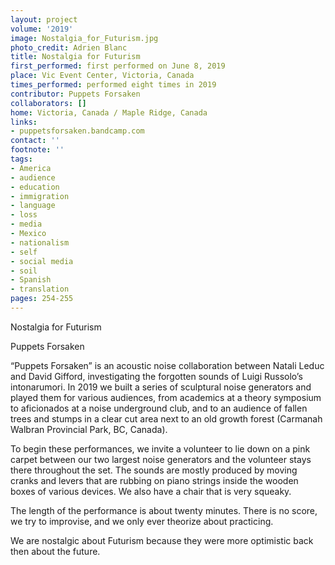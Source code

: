```yaml
---
layout: project
volume: '2019'
image: Nostalgia_for_Futurism.jpg
photo_credit: Adrien Blanc
title: Nostalgia for Futurism
first_performed: first performed on June 8, 2019
place: Vic Event Center, Victoria, Canada
times_performed: performed eight times in 2019
contributor: Puppets Forsaken
collaborators: []
home: Victoria, Canada / Maple Ridge, Canada
links:
- puppetsforsaken.bandcamp.com
contact: ''
footnote: ''
tags:
- America
- audience
- education
- immigration
- language
- loss
- media
- Mexico
- nationalism
- self
- social media
- soil
- Spanish
- translation
pages: 254-255
---
```



Nostalgia for Futurism

Puppets Forsaken

“Puppets Forsaken” is an acoustic noise collaboration between Natali Leduc and David Gifford, investigating the forgotten sounds of Luigi Russolo’s intonarumori. In 2019 we built a series of sculptural noise generators and played them for various audiences, from academics at a theory symposium to aficionados at a noise underground club, and to an audience of fallen trees and stumps in a clear cut area next to an old growth forest (Carmanah Walbran Provincial Park, BC, Canada).

To begin these performances, we invite a volunteer to lie down on a pink carpet between our two largest noise generators and the volunteer stays there throughout the set. The sounds are mostly produced by moving cranks and levers that are rubbing on piano strings inside the wooden boxes of various devices. We also have a chair that is very squeaky.

The length of the performance is about twenty minutes. There is no score, we try to improvise, and we only ever theorize about practicing.

We are nostalgic about Futurism because they were more optimistic back then about the future.
